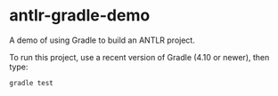 # antlr-gradle-demo
A demo of using Gradle to build an ANTLR project.

To run this project, use a recent version of Gradle (4.10 or newer), then type:

```
gradle test
```
